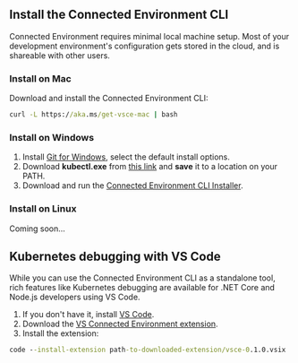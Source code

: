 ## Install the Connected Environment CLI
Connected Environment requires minimal local machine setup. Most of your development environment's configuration gets stored in the cloud, and is shareable with other users.

### Install on Mac
Download and install the Connected Environment CLI:
```cmd
curl -L https://aka.ms/get-vsce-mac | bash
```

### Install on Windows
1. Install [Git for Windows](https://git-scm.com/downloads), select the default install options. 
1. Download **kubectl.exe** from [this link](https://storage.googleapis.com/kubernetes-release/release/v1.9.0/bin/windows/amd64/kubectl.exe) and **save** it to a location on your PATH.
1. Download and run the [Connected Environment CLI Installer](https://aka.ms/get-vsce-windows). 

### Install on Linux
Coming soon...

## Kubernetes debugging with VS Code
While you can use the Connected Environment CLI as a standalone tool, rich features like Kubernetes debugging are available for .NET Core and Node.js developers using VS Code.

1. If you don't have it, install [VS Code](https://code.visualstudio.com/Download).
1. Download the [VS Connected Environment extension](https://aka.ms/get-vsce-code).
1. Install the extension: 

```cmd
code --install-extension path-to-downloaded-extension/vsce-0.1.0.vsix
```
